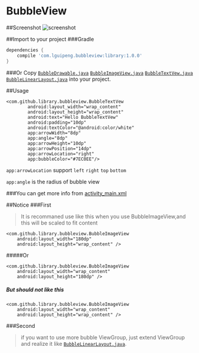 # BubbleView

##Screenshot
![screenshot](https://github.com/lguipeng/BubbleView/blob/master/screenshot/screenshot.png)

##Import to your project
###Gradle
```groovy
dependencies {
    compile 'com.lguipeng.bubbleview:library:1.0.0'
}
```
###Or
Copy [`BubbleDrawable.java`](https://github.com/lguipeng/BubbleView/blob/master/library/src/main/java/com/github/library/bubbleview/BubbleDrawable.java) [`BubbleImageView.java`](https://github.com/lguipeng/BubbleView/blob/master/library/src/main/java/com/github/library/bubbleview/BubbleImageView.java)  [`BubbleTextVew.java`](https://github.com/lguipeng/BubbleView/blob/master/library/src/main/java/com/github/library/bubbleview/BubbleTextVew.java) [`BubbleLinearLayout.java`](https://github.com/lguipeng/BubbleView/blob/master/library/src/main/java/com/github/library/bubbleview/BubbleLinearLayout.java) into your project.

##Usage
```
<com.github.library.bubbleview.BubbleTextVew
        android:layout_width="wrap_content"
        android:layout_height="wrap_content"
        android:text="Hello BubbleTextVew"
        android:padding="10dp"
        android:textColor="@android:color/white"
        app:arrowWidth="8dp"
        app:angle="8dp"
        app:arrowHeight="10dp"
        app:arrowPosition="14dp"
        app:arrowLocation="right"
        app:bubbleColor="#7EC0EE"/>
```
`app:arrowLocation` support `left` `right` `top` `bottom`

`app:angle` is the radius of bubble view

###You can get more info from [activity_main.xml](https://github.com/lguipeng/BubbleView/blob/master/app/src/main/res/layout/activity_main.xml)

##Notice
###First
> It is recommaned use like this when you use BubbleImageView,and this will be scaled to fit content

```
<com.github.library.bubbleview.BubbleImageView
    android:layout_width="180dp"
    android:layout_height="wrap_content" />
```
#####Or
```
<com.github.library.bubbleview.BubbleImageView
    android:layout_width="wrap_content"
    android:layout_height="180dp" />
```
##### But should not like this
```
<com.github.library.bubbleview.BubbleImageView
    android:layout_width="wrap_content"
    android:layout_height="wrap_content" />
```
###Second
> if you want to use more bubble ViewGroup, just extend ViewGroup and realize it like [`BubbleLinearLayout.java`](https://github.com/lguipeng/BubbleView/blob/master/library/src/main/java/com/github/library/bubbleview/BubbleLinearLayout.java). 

